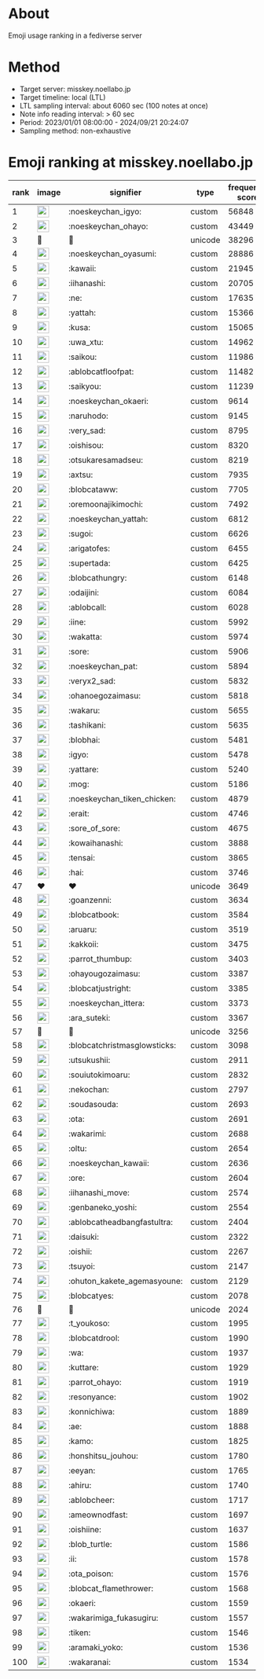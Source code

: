 # About
Emoji usage ranking in a fediverse server

# Method
- Target server: misskey.noellabo.jp
- Target timeline: local (LTL)
- LTL sampling interval: about 6060 sec (100 notes at once)
- Note info reading interval: > 60 sec
- Period: 2023/01/01 08:00:00 - 2024/09/21 20:24:07 
- Sampling method: non-exhaustive

# Emoji ranking at misskey.noellabo.jp

|rank|image|signifier|type|frequency score|
|----|----|----|----|----|
|1|<img height="24" src="https://misskey.noellabo.jp/emoji/noeskeychan_igyo.webp">|:noeskeychan_igyo:|custom|56848|
|2|<img height="24" src="https://misskey.noellabo.jp/emoji/noeskeychan_ohayo.webp">|:noeskeychan_ohayo:|custom|43449|
|3|🎉|🎉|unicode|38296|
|4|<img height="24" src="https://misskey.noellabo.jp/emoji/noeskeychan_oyasumi.webp">|:noeskeychan_oyasumi:|custom|28886|
|5|<img height="24" src="https://misskey.noellabo.jp/emoji/kawaii.webp">|:kawaii:|custom|21945|
|6|<img height="24" src="https://misskey.noellabo.jp/emoji/iihanashi.webp">|:iihanashi:|custom|20705|
|7|<img height="24" src="https://misskey.noellabo.jp/emoji/ne.webp">|:ne:|custom|17635|
|8|<img height="24" src="https://misskey.noellabo.jp/emoji/yattah.webp">|:yattah:|custom|15366|
|9|<img height="24" src="https://misskey.noellabo.jp/emoji/kusa.webp">|:kusa:|custom|15065|
|10|<img height="24" src="https://misskey.noellabo.jp/emoji/uwa_xtu.webp">|:uwa_xtu:|custom|14962|
|11|<img height="24" src="https://misskey.noellabo.jp/emoji/saikou.webp">|:saikou:|custom|11986|
|12|<img height="24" src="https://misskey.noellabo.jp/emoji/ablobcatfloofpat.webp">|:ablobcatfloofpat:|custom|11482|
|13|<img height="24" src="https://misskey.noellabo.jp/emoji/saikyou.webp">|:saikyou:|custom|11239|
|14|<img height="24" src="https://misskey.noellabo.jp/emoji/noeskeychan_okaeri.webp">|:noeskeychan_okaeri:|custom|9614|
|15|<img height="24" src="https://misskey.noellabo.jp/emoji/naruhodo.webp">|:naruhodo:|custom|9145|
|16|<img height="24" src="https://misskey.noellabo.jp/emoji/very_sad.webp">|:very_sad:|custom|8795|
|17|<img height="24" src="https://misskey.noellabo.jp/emoji/oishisou.webp">|:oishisou:|custom|8320|
|18|<img height="24" src="https://misskey.noellabo.jp/emoji/otsukaresamadseu.webp">|:otsukaresamadseu:|custom|8219|
|19|<img height="24" src="https://misskey.noellabo.jp/emoji/axtsu.webp">|:axtsu:|custom|7935|
|20|<img height="24" src="https://misskey.noellabo.jp/emoji/blobcataww.webp">|:blobcataww:|custom|7705|
|21|<img height="24" src="https://misskey.noellabo.jp/emoji/oremoonajikimochi.webp">|:oremoonajikimochi:|custom|7492|
|22|<img height="24" src="https://misskey.noellabo.jp/emoji/noeskeychan_yattah.webp">|:noeskeychan_yattah:|custom|6812|
|23|<img height="24" src="https://misskey.noellabo.jp/emoji/sugoi.webp">|:sugoi:|custom|6626|
|24|<img height="24" src="https://misskey.noellabo.jp/emoji/arigatofes.webp">|:arigatofes:|custom|6455|
|25|<img height="24" src="https://misskey.noellabo.jp/emoji/supertada.webp">|:supertada:|custom|6425|
|26|<img height="24" src="https://misskey.noellabo.jp/emoji/blobcathungry.webp">|:blobcathungry:|custom|6148|
|27|<img height="24" src="https://misskey.noellabo.jp/emoji/odaijini.webp">|:odaijini:|custom|6084|
|28|<img height="24" src="https://misskey.noellabo.jp/emoji/ablobcall.webp">|:ablobcall:|custom|6028|
|29|<img height="24" src="https://misskey.noellabo.jp/emoji/iine.webp">|:iine:|custom|5992|
|30|<img height="24" src="https://misskey.noellabo.jp/emoji/wakatta.webp">|:wakatta:|custom|5974|
|31|<img height="24" src="https://misskey.noellabo.jp/emoji/sore.webp">|:sore:|custom|5906|
|32|<img height="24" src="https://misskey.noellabo.jp/emoji/noeskeychan_pat.webp">|:noeskeychan_pat:|custom|5894|
|33|<img height="24" src="https://misskey.noellabo.jp/emoji/veryx2_sad.webp">|:veryx2_sad:|custom|5832|
|34|<img height="24" src="https://misskey.noellabo.jp/emoji/ohanoegozaimasu.webp">|:ohanoegozaimasu:|custom|5818|
|35|<img height="24" src="https://misskey.noellabo.jp/emoji/wakaru.webp">|:wakaru:|custom|5655|
|36|<img height="24" src="https://misskey.noellabo.jp/emoji/tashikani.webp">|:tashikani:|custom|5635|
|37|<img height="24" src="https://misskey.noellabo.jp/emoji/blobhai.webp">|:blobhai:|custom|5481|
|38|<img height="24" src="https://misskey.noellabo.jp/emoji/igyo.webp">|:igyo:|custom|5478|
|39|<img height="24" src="https://misskey.noellabo.jp/emoji/yattare.webp">|:yattare:|custom|5240|
|40|<img height="24" src="https://misskey.noellabo.jp/emoji/mog.webp">|:mog:|custom|5186|
|41|<img height="24" src="https://misskey.noellabo.jp/emoji/noeskeychan_tiken_chicken.webp">|:noeskeychan_tiken_chicken:|custom|4879|
|42|<img height="24" src="https://misskey.noellabo.jp/emoji/erait.webp">|:erait:|custom|4746|
|43|<img height="24" src="https://misskey.noellabo.jp/emoji/sore_of_sore.webp">|:sore_of_sore:|custom|4675|
|44|<img height="24" src="https://misskey.noellabo.jp/emoji/kowaihanashi.webp">|:kowaihanashi:|custom|3888|
|45|<img height="24" src="https://misskey.noellabo.jp/emoji/tensai.webp">|:tensai:|custom|3865|
|46|<img height="24" src="https://misskey.noellabo.jp/emoji/hai.webp">|:hai:|custom|3746|
|47|❤|❤|unicode|3649|
|48|<img height="24" src="https://misskey.noellabo.jp/emoji/goanzenni.webp">|:goanzenni:|custom|3634|
|49|<img height="24" src="https://misskey.noellabo.jp/emoji/blobcatbook.webp">|:blobcatbook:|custom|3584|
|50|<img height="24" src="https://misskey.noellabo.jp/emoji/aruaru.webp">|:aruaru:|custom|3519|
|51|<img height="24" src="https://misskey.noellabo.jp/emoji/kakkoii.webp">|:kakkoii:|custom|3475|
|52|<img height="24" src="https://misskey.noellabo.jp/emoji/parrot_thumbup.webp">|:parrot_thumbup:|custom|3403|
|53|<img height="24" src="https://misskey.noellabo.jp/emoji/ohayougozaimasu.webp">|:ohayougozaimasu:|custom|3387|
|54|<img height="24" src="https://misskey.noellabo.jp/emoji/blobcatjustright.webp">|:blobcatjustright:|custom|3385|
|55|<img height="24" src="https://misskey.noellabo.jp/emoji/noeskeychan_ittera.webp">|:noeskeychan_ittera:|custom|3373|
|56|<img height="24" src="https://misskey.noellabo.jp/emoji/ara_suteki.webp">|:ara_suteki:|custom|3367|
|57|🍗|🍗|unicode|3256|
|58|<img height="24" src="https://misskey.noellabo.jp/emoji/blobcatchristmasglowsticks.webp">|:blobcatchristmasglowsticks:|custom|3098|
|59|<img height="24" src="https://misskey.noellabo.jp/emoji/utsukushii.webp">|:utsukushii:|custom|2911|
|60|<img height="24" src="https://misskey.noellabo.jp/emoji/souiutokimoaru.webp">|:souiutokimoaru:|custom|2832|
|61|<img height="24" src="https://misskey.noellabo.jp/emoji/nekochan.webp">|:nekochan:|custom|2797|
|62|<img height="24" src="https://misskey.noellabo.jp/emoji/soudasouda.webp">|:soudasouda:|custom|2693|
|63|<img height="24" src="https://misskey.noellabo.jp/emoji/ota.webp">|:ota:|custom|2691|
|64|<img height="24" src="https://misskey.noellabo.jp/emoji/wakarimi.webp">|:wakarimi:|custom|2688|
|65|<img height="24" src="https://misskey.noellabo.jp/emoji/oltu.webp">|:oltu:|custom|2654|
|66|<img height="24" src="https://misskey.noellabo.jp/emoji/noeskeychan_kawaii.webp">|:noeskeychan_kawaii:|custom|2636|
|67|<img height="24" src="https://misskey.noellabo.jp/emoji/ore.webp">|:ore:|custom|2604|
|68|<img height="24" src="https://misskey.noellabo.jp/emoji/iihanashi_move.webp">|:iihanashi_move:|custom|2574|
|69|<img height="24" src="https://misskey.noellabo.jp/emoji/genbaneko_yoshi.webp">|:genbaneko_yoshi:|custom|2554|
|70|<img height="24" src="https://misskey.noellabo.jp/emoji/ablobcatheadbangfastultra.webp">|:ablobcatheadbangfastultra:|custom|2404|
|71|<img height="24" src="https://misskey.noellabo.jp/emoji/daisuki.webp">|:daisuki:|custom|2322|
|72|<img height="24" src="https://misskey.noellabo.jp/emoji/oishii.webp">|:oishii:|custom|2267|
|73|<img height="24" src="https://misskey.noellabo.jp/emoji/tsuyoi.webp">|:tsuyoi:|custom|2147|
|74|<img height="24" src="https://misskey.noellabo.jp/emoji/ohuton_kakete_agemasyoune.webp">|:ohuton_kakete_agemasyoune:|custom|2129|
|75|<img height="24" src="https://misskey.noellabo.jp/emoji/blobcatyes.webp">|:blobcatyes:|custom|2078|
|76|👀|👀|unicode|2024|
|77|<img height="24" src="https://misskey.noellabo.jp/emoji/t_youkoso.webp">|:t_youkoso:|custom|1995|
|78|<img height="24" src="https://misskey.noellabo.jp/emoji/blobcatdrool.webp">|:blobcatdrool:|custom|1990|
|79|<img height="24" src="https://misskey.noellabo.jp/emoji/wa.webp">|:wa:|custom|1937|
|80|<img height="24" src="https://misskey.noellabo.jp/emoji/kuttare.webp">|:kuttare:|custom|1929|
|81|<img height="24" src="https://misskey.noellabo.jp/emoji/parrot_ohayo.webp">|:parrot_ohayo:|custom|1919|
|82|<img height="24" src="https://misskey.noellabo.jp/emoji/resonyance.webp">|:resonyance:|custom|1902|
|83|<img height="24" src="https://misskey.noellabo.jp/emoji/konnichiwa.webp">|:konnichiwa:|custom|1889|
|84|<img height="24" src="https://misskey.noellabo.jp/emoji/ae.webp">|:ae:|custom|1888|
|85|<img height="24" src="https://misskey.noellabo.jp/emoji/kamo.webp">|:kamo:|custom|1825|
|86|<img height="24" src="https://misskey.noellabo.jp/emoji/honshitsu_jouhou.webp">|:honshitsu_jouhou:|custom|1780|
|87|<img height="24" src="https://misskey.noellabo.jp/emoji/eeyan.webp">|:eeyan:|custom|1765|
|88|<img height="24" src="https://misskey.noellabo.jp/emoji/ahiru.webp">|:ahiru:|custom|1740|
|89|<img height="24" src="https://misskey.noellabo.jp/emoji/ablobcheer.webp">|:ablobcheer:|custom|1717|
|90|<img height="24" src="https://misskey.noellabo.jp/emoji/ameownodfast.webp">|:ameownodfast:|custom|1697|
|91|<img height="24" src="https://misskey.noellabo.jp/emoji/oishiine.webp">|:oishiine:|custom|1637|
|92|<img height="24" src="https://misskey.noellabo.jp/emoji/blob_turtle.webp">|:blob_turtle:|custom|1586|
|93|<img height="24" src="https://misskey.noellabo.jp/emoji/ii.webp">|:ii:|custom|1578|
|94|<img height="24" src="https://misskey.noellabo.jp/emoji/ota_poison.webp">|:ota_poison:|custom|1576|
|95|<img height="24" src="https://misskey.noellabo.jp/emoji/blobcat_flamethrower.webp">|:blobcat_flamethrower:|custom|1568|
|96|<img height="24" src="https://misskey.noellabo.jp/emoji/okaeri.webp">|:okaeri:|custom|1559|
|97|<img height="24" src="https://misskey.noellabo.jp/emoji/wakarimiga_fukasugiru.webp">|:wakarimiga_fukasugiru:|custom|1557|
|98|<img height="24" src="https://misskey.noellabo.jp/emoji/tiken.webp">|:tiken:|custom|1546|
|99|<img height="24" src="https://misskey.noellabo.jp/emoji/aramaki_yoko.webp">|:aramaki_yoko:|custom|1536|
|100|<img height="24" src="https://misskey.noellabo.jp/emoji/wakaranai.webp">|:wakaranai:|custom|1534|

